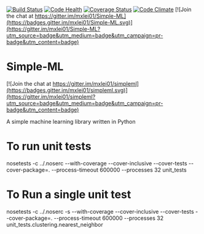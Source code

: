 [![Build Status](https://travis-ci.org/mxlei01/simpleml.svg?branch=master)](https://travis-ci.org/mxlei01/simpleml)
[![Code Health](https://landscape.io/github/mxlei01/Simple-ML/master/landscape.svg?style=flat)](https://landscape.io/github/mxlei01/Simple-ML/master)
[![Coverage Status](https://coveralls.io/repos/github/mxlei01/Simple-ML/badge.svg?branch=master)](https://coveralls.io/github/mxlei01/Simple-ML?branch=master)
[![Code Climate](https://codeclimate.com/github/mxlei01/Simple-ML/badges/gpa.svg)](https://codeclimate.com/github/mxlei01/Simple-ML)
[![Join the chat at https://gitter.im/mxlei01/Simple-ML](https://badges.gitter.im/mxlei01/Simple-ML.svg)](https://gitter.im/mxlei01/Simple-ML?utm_source=badge&utm_medium=badge&utm_campaign=pr-badge&utm_content=badge)

# Simple-ML

[![Join the chat at https://gitter.im/mxlei01/simpleml](https://badges.gitter.im/mxlei01/simpleml.svg)](https://gitter.im/mxlei01/simpleml?utm_source=badge&utm_medium=badge&utm_campaign=pr-badge&utm_content=badge)

A simple machine learning library written in Python

# To run unit tests

nosetests -c ../.noserc --with-coverage --cover-inclusive --cover-tests --cover-package=. --process-timeout 600000 --processes 32 unit_tests

# To Run a single unit test

nosetests -c ../.noserc -s --with-coverage --cover-inclusive --cover-tests --cover-package=. --process-timeout 600000 --processes 32 unit_tests.clustering.nearest_neighbor

